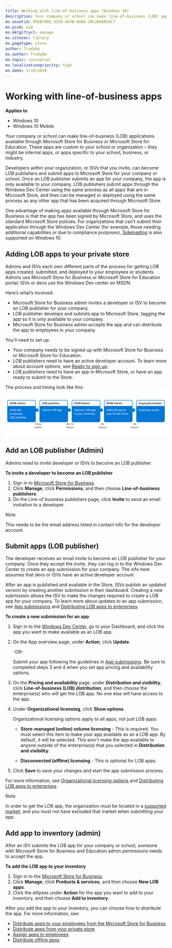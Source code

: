```yaml
---
title: Working with line-of-business apps (Windows 10)
description: Your company or school can make line-of-business (LOB) applications available through Microsoft Store for Business or Microsoft Store for Education. These apps are custom to your organization – they might be internal business apps, or apps specific to your school, business, or industry.
ms.assetid: 95EB7085-335A-447B-84BA-39C26AEB5AC7
ms.prod: w10
ms.mktglfcycl: manage
ms.sitesec: library
ms.pagetype: store
author: TrudyHa
ms.author: TrudyHa
ms.topic: conceptual
ms.localizationpriority: high
ms.date: 3/19/2018
---
```


# Working with line-of-business apps

**Applies to**

-   Windows 10
-   Windows 10 Mobile

Your company or school can make line-of-business (LOB) applications available through Microsoft Store for Business or Microsoft Store for Education. These apps are custom to your school or organization – they might be internal apps, or apps specific to your school, business, or industry.

Developers within your organization, or ISVs that you invite, can become LOB publishers and submit apps to Microsoft Store for your company or school. Once an LOB publisher submits an app for your company, the app is only available to your company. LOB publishers submit apps through the Windows Dev Center using the same process as all apps that are in Microsoft Store, and then can be managed or deployed using the same process as any other app that has been acquired through Microsoft Store.

One advantage of making apps available through Microsoft Store for Business is that the app has been signed by Microsoft Store, and uses the standard Microsoft Store policies. For organizations that can’t submit their application through the Windows Dev Center (for example, those needing additional capabilities or due to compliance purposes), [Sideloading](https://go.microsoft.com/fwlink/p/?LinkId=623433) is also supported on Windows 10.

## <a href="" id="adding-lob-apps"></a>Adding LOB apps to your private store

Admins and ISVs each own different parts of the process for getting LOB apps created, submitted, and deployed to your employees or students. Admins use Microsoft Store for Business  or Microsoft Store for Education portal; ISVs or devs use the Windows Dev center on MSDN. 

Here’s what’s involved:
-   Microsoft Store for Business admin invites a developer or ISV to become an LOB publisher for your company.
-   LOB publisher develops and submits app to Microsoft Store, tagging the app so it is only available to your company.
-   Microsoft Store for Business admin accepts the app and can distribute the app to employees in your company.

You'll need to set up:
-   Your company needs to be signed up with Microsoft Store for Business or Microsoft Store for Education.
-   LOB publishers need to have an active developer account. To learn more about account options, see [Ready to sign up](https://go.microsoft.com/fwlink/p/?LinkId=623432).
-   LOB publishers need to have an app in Microsoft Store, or have an app ready to submit to the Store.

The process and timing look like this:
![Process showing LOB workflow in Microsoft Store for Business. Includes workflow for MSFB admin, LOB publisher, and Developer](images/lob-workflow.png)

## <a href="" id="add-lob-publisher"></a>Add an LOB publisher (Admin)
Admins need to invite developer or ISVs to become an LOB publisher.

**To invite a developer to become an LOB publisher**

1.  Sign in to [Microsoft Store for Business](https://businessstore.microsoft.com).
2.  Click **Manage**, click **Permissions**, and then choose **Line-of-business publishers**.
3.  On the Line-of business publishers page, click **Invite** to send an email invitation to a developer.
 
 >[!Note]
 > This needs to be the email address listed in contact info for the developer account.
  
## <a href="" id="submit-lob-app"></a>Submit apps (LOB publisher)

The developer receives an email invite to become an LOB publisher for your company. Once they accept the invite, they can log in to the Windows Dev Center to create an app submission for your company. The info here assumes that devs or ISVs have an active developer account.

After an app is published and available in the Store, ISVs publish an updated version by creating another submission in their dashboard. Creating a new submission allows the ISV to make the changes required to create a LOB app for your company. To learn more about updates to an app submission, see [App submissions](https://go.microsoft.com/fwlink/p/?LinkId=623463) and [Distributing LOB apps to enterprises](https://go.microsoft.com/fwlink/p/?LinkId=627543).

**To create a new submission for an app**

1.  Sign in to the [Windows Dev Center](https://go.microsoft.com/fwlink/p/?LinkId=623486), go to your Dashboard, and click the app you want to make available as an LOB app.
2.  On the App overview page, under **Action**, click **Update**.

    -OR-

    Submit your app following the guidelines in [App submissions](https://go.microsoft.com/fwlink/p/?LinkId=623463). Be sure to completed steps 3 and 4 when you set app pricing and availability options.

3.  On the **Pricing and availability** page, under **Distribution and visibility**, click **Line-of-business (LOB) distribution**, and then choose the enterprise(s) who will get the LOB app. No one else will have access to the app.
4.  Under **Organizational licensing**, click **Show options**.

    Organizational licensing options apply to all apps, not just LOB apps:

    -   **Store-managed (online) volume licensing** - This is required. You must select this item to make your app available as an a LOB app. By default, it will be selected. This won't make the app available to anyone outside of the enterprise(s) that you selected in **Distribution and visibility**.

    -   **Disconnected (offline) licensing** - This is optional for LOB apps.

5.  Click **Save** to save your changes and start the app submission process.

For more information, see [Organizational licensing options]( https://go.microsoft.com/fwlink/p/?LinkId=708615) and [Distributing LOB apps to enterprises](https://go.microsoft.com/fwlink/p/?LinkId=627543).<br>
 
 >[!Note]
 > In order to get the LOB app, the organization must be located in a [supported market](https://docs.microsoft.com/microsoft-store/microsoft-store-for-business-overview#supported-markets), and you must not have excluded that market when submitting your app.

## <a href="" id="add-lob-app-to-inventory"></a>Add app to inventory (admin)

After an ISV submits the LOB app for your company or school, someone with Microsoft Store for Business and Education admin permissions needs to accept the app.

**To add the LOB app to your inventory**

1.  Sign in to the [Microsoft Store for Business](https://businessstore.microsoft.com).
2.  Click **Manage**, click **Products & services**, and then choose **New LOB apps**.
3.  Click the ellipses under **Action** for the app you want to add to your inventory, and then choose **Add to inventory**.

After you add the app to your inventory, you can choose how to distribute the app. For more information, see:
-   [Distribute apps to your employees from the Microsoft Store for Business](distribute-apps-to-your-employees-microsoft-store-for-business.md)
-   [Distribute apps from your private store](distribute-apps-from-your-private-store.md)
-   [Assign apps to employees](assign-apps-to-employees.md)
-   [Distribute offline apps](distribute-offline-apps.md)
